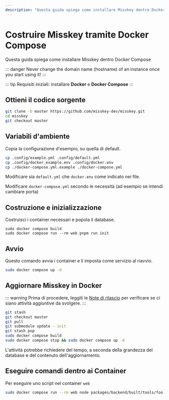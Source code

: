 ```yaml
---
description: "Questa guida spiega come installare Misskey dentro Docker"
---
```


# Costruire Misskey tramite Docker Compose

Questa guida spiega come installare Misskey dentro Docker Compose

::: danger
Never change the domain name (hostname) of an instance once you start using it!
:::

::: tip
Requisiti iniziali: installare **Docker** e **Docker Compose**
:::

## Ottieni il codice sorgente

```sh
git clone -b master https://github.com/misskey-dev/misskey.git
cd misskey
git checkout master
```

## Variabili d'ambiente

Copia la configurazione d'esempio, su quella di default.

```sh
cp .config/example.yml .config/default.yml
cp .config/docker_example.env .config/docker.env
cp ./docker-compose.yml.example ./docker-compose.yml
```

Modificare sia `default.yml` che `docker.env` come indicato nei file.

Modificare `docker-compose.yml` secondo le necessità (ad esempio se intendi cambiare porta)

## Costruzione e inizializzazione

Costruisci i container necessari e popola il database.

```shell
sudo docker compose build
sudo docker compose run --rm web pnpm run init
```

## Avvio

Questo comando avvia i container e li imposta come servizio al riavvio.

```sh
sudo docker compose up -d
```

## Aggiornare Misskey in Docker

::: warning
Prima di procedere, leggiti le [Note di rilascio](https://github.com/misskey-dev/misskey/blob/master/CHANGELOG.md) per verificare se ci siano attività aggiuntive da svolgere.
:::

```sh
git stash
git checkout master
git pull
git submodule update --init
git stash pop
sudo docker compose build
sudo docker compose stop && sudo docker compose up -d
```

L'attività potrebbe richiedere del tempo, a seconda della grandezza del database e del contenuto dell'aggiornamento.

## Eseguire comandi dentro ai Container

Per eseguire uno script nel container `web`

```sh
sudo docker compose run --rm web node packages/backend/built/tools/foo bar
```
